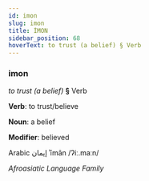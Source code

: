 ```yaml
---
id: imon
slug: imon
title: İMON
sidebar_position: 68
hoverText: to trust (a belief) § Verb
---
```


### imon

*to trust (a belief)* **§** Verb

**Verb**: to trust/believe

**Noun**: a belief

**Modifier**: believed

Arabic إيمان ʾīmān /ʔiː.maːn/

*Afroasiatic Language Family*